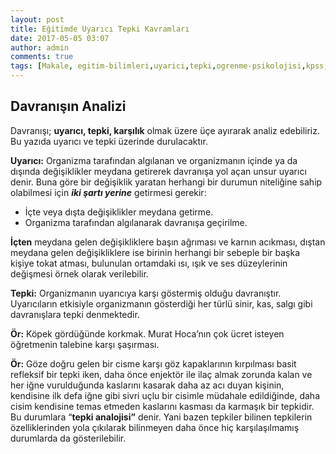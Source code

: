 ```yaml
---
layout: post
title: Eğitimde Uyarıcı Tepki Kavramları
date: 2017-05-05 03:07
author: admin
comments: true
tags: [Makale, egitim-bilimleri,uyarici,tepki,ogrenme-psikolojisi,kpss,tepki-analojisi]
---
```


Davranışın Analizi
------------------

Davranışı; **uyarıcı, tepki, karşılık** olmak üzere üçe ayırarak analiz edebiliriz. Bu yazıda uyarıcı ve tepki üzerinde durulacaktır.

**Uyarıcı:** Organizma tarafından algılanan ve organizmanın içinde ya da dışında değişiklikler meydana getirerek davranışa yol açan unsur uyarıcı denir. Buna göre bir değişiklik yaratan herhangi bir durumun niteliğine sahip olabilmesi için ***iki şartı yerine*** getirmesi gerekir:

 - İçte veya dışta değişiklikler meydana getirme.
 - Organizma tarafından algılanarak davranışa geçirilme.

**İçten** meydana gelen değişikliklere başın ağrıması ve karnın acıkması, dıştan meydana gelen değişikliklere ise birinin herhangi bir sebeple bir başka kişiye tokat atması, bulunulan ortamdaki ısı, ışık ve ses düzeylerinin değişmesi örnek olarak verilebilir.

**Tepki:** Organizmanın uyarıcıya karşı göstermiş olduğu davranıştır. Uyarıcıların etkisiyle organizmanın gösterdiği her türlü sinir, kas, salgı gibi davranışlara tepki denmektedir.

**Ör:** Köpek gördüğünde korkmak. Murat Hoca’nın çok ücret isteyen öğretmenin talebine karşı şaşırması.

**Ör:** Göze doğru gelen bir cisme karşı göz kapaklarının kırpılması basit refleksif bir tepki iken, daha önce enjektör ile ilaç almak zorunda kalan ve her iğne vurulduğunda kaslarını kasarak daha az acı duyan kişinin, kendisine ilk defa iğne gibi sivri uçlu bir cisimle müdahale edildiğinde, daha cisim kendisine temas etmeden kaslarını kasması da karmaşık bir tepkidir. Bu durumlara “**tepki analojisi”** denir. Yani bazen tepkiler bilinen tepkilerin özelliklerinden yola çıkılarak bilinmeyen daha önce hiç karşılaşılmamış durumlarda da gösterilebilir.
